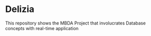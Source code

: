 # Delizia
This repository shows the MBDA Project that involucrates Database concepts with real-time application
